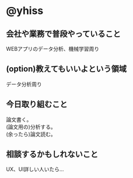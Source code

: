 # @yhiss

## 会社や業務で普段やっていること
WEBアプリのデータ分析、機械学習周り

## (option)教えてもいいよという領域
データ分析周り

## 今日取り組むこと
論文書く。  
(論文用の)分析する。  
(余ったら)論文読む。

## 相談するかもしれないこと
UX、UI詳しい人いたら...
